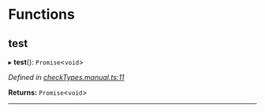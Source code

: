 

# Functions

<a id="test"></a>

##  test

▸ **test**(): `Promise`<`void`>

*Defined in [checkTypes.manual.ts:11](https://github.com/polkadot-js/api/blob/d1825c7/packages/api/src/checkTypes.manual.ts#L11)*

**Returns:** `Promise`<`void`>

___

